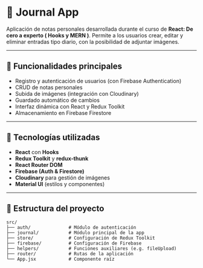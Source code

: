 # 📓 Journal App

Aplicación de notas personales desarrollada durante el curso de **React: De cero a experto ( Hooks y MERN )**. Permite a los usuarios crear, editar y eliminar entradas tipo diario, con la posibilidad de adjuntar imágenes.

---

## 🚀 Funcionalidades principales

- Registro y autenticación de usuarios (con Firebase Authentication)
- CRUD de notas personales
- Subida de imágenes (integración con Cloudinary)
- Guardado automático de cambios
- Interfaz dinámica con React y Redux Toolkit
- Almacenamiento en Firebase Firestore

---

## 🧰 Tecnologías utilizadas

- **React** con **Hooks**
- **Redux Toolkit** y **redux-thunk**
- **React Router DOM**
- **Firebase (Auth & Firestore)**
- **Cloudinary** para gestión de imágenes
- **Material UI** (estilos y componentes)

---

## 📁 Estructura del proyecto

```
src/
├── auth/              # Módulo de autenticación
├── journal/           # Módulo principal de la app
├── store/             # Configuración de Redux Toolkit
├── firebase/          # Configuración de Firebase
├── helpers/           # Funciones auxiliares (e.g. fileUpload)
├── router/            # Rutas de la aplicación
└── App.jsx            # Componente raíz
```
